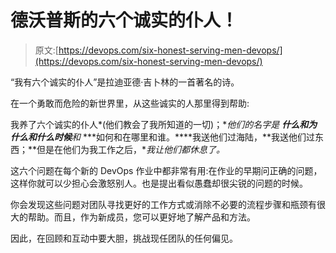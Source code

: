 # 德沃普斯的六个诚实的仆人！

> 原文:[https://devops.com/six-honest-serving-men-devops/](https://devops.com/six-honest-serving-men-devops/)

“我有六个诚实的仆人”是拉迪亚德·吉卜林的一首著名的诗。

在一个勇敢而危险的新世界里，从这些诚实的人那里得到帮助:

我养了六个诚实的仆人*(他们教会了我所知道的一切)；**他们的名字是* ***什么和为什么和什么时候****和* ***如何和在哪里和谁。****我送他们过海陆，**我送他们过东西；**但是在他们为我工作之后，**我让他们都休息了。*

这六个问题在每个新的 DevOps 作业中都非常有用:在作业的早期问正确的问题，这样你就可以少担心会激怒别人。也是提出看似愚蠢却很尖锐的问题的时候。

你会发现这些问题对团队寻找更好的工作方式或消除不必要的流程步骤和瓶颈有很大的帮助。而且，作为新成员，您可以更好地了解产品和方法。

因此，在回顾和互动中要大胆，挑战现任团队的任何偏见。